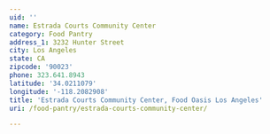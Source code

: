 ```yaml
---
uid: ''
name: Estrada Courts Community Center
category: Food Pantry
address_1: 3232 Hunter Street
city: Los Angeles
state: CA
zipcode: '90023'
phone: 323.641.8943
latitude: '34.0211079'
longitude: '-118.2082908'
title: 'Estrada Courts Community Center, Food Oasis Los Angeles'
uri: /food-pantry/estrada-courts-community-center/

---
```

